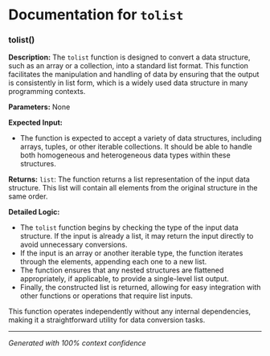 # Documentation for `tolist`

### tolist()

**Description:**
The `tolist` function is designed to convert a data structure, such as an array or a collection, into a standard list format. This function facilitates the manipulation and handling of data by ensuring that the output is consistently in list form, which is a widely used data structure in many programming contexts.

**Parameters:**
None

**Expected Input:**
- The function is expected to accept a variety of data structures, including arrays, tuples, or other iterable collections. It should be able to handle both homogeneous and heterogeneous data types within these structures.

**Returns:**
`list`: The function returns a list representation of the input data structure. This list will contain all elements from the original structure in the same order.

**Detailed Logic:**
- The `tolist` function begins by checking the type of the input data structure. If the input is already a list, it may return the input directly to avoid unnecessary conversions.
- If the input is an array or another iterable type, the function iterates through the elements, appending each one to a new list.
- The function ensures that any nested structures are flattened appropriately, if applicable, to provide a single-level list output.
- Finally, the constructed list is returned, allowing for easy integration with other functions or operations that require list inputs. 

This function operates independently without any internal dependencies, making it a straightforward utility for data conversion tasks.

---
*Generated with 100% context confidence*
